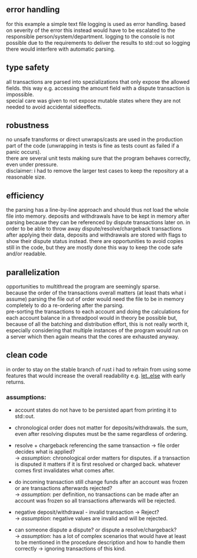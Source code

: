 ## error handling
for this example a simple text file logging is used as error handling.
based on severity of the error this instead would have to be escalated to the responsible person/system/department.
logging to the console is not possible due to the requirements to deliver the results to std::out so logging there would interfere with automatic parsing.

## type safety
all transactions are parsed into spezializations that only expose the allowed fields. this way e.g. accessing the amount field with a dispute transaction is impossible.  
special care was given to not expose mutable states where they are not needed to avoid accidental sideeffects.

## robustness
no unsafe transforms or direct unwraps/casts are used in the production part of the code (unwrapping in tests is fine as tests count as failed if a panic occurs).  
there are several unit tests making sure that the program behaves correctly, even under pressure.  
disclaimer: i had to remove the larger test cases to keep the repository at a reasonable size.

## efficiency
the parsing has a line-by-line approach and should thus not load the whole file into memory.
deposits and withdrawals have to be kept in memory after parsing because they can be referenced by dispute transactions later on.
in order to be able to throw away dispute/resolve/chargeback transactions after applying their data, deposits and withdrawals are stored with flags to show their dispute status instead.
there are opportunities to avoid copies still in the code, but they are mostly done this way to keep the code safe and/or readable.

## parallelization
opportunities to multithread the program are seemingly sparse.  
because the order of the transactions overall matters (at least thats what i assume) parsing the file out of order would need the file to be in memory completely to do a re-ordering after the parsing.  
pre-sorting the transactions to each account and doing the calculations for each account balance in a threadpool would in theory be possible but, because of all the batching and distribution effort, this is not really worth it, especially considering that multiple instances of the program would run on a server which then again means that the cores are exhausted anyway.

## clean code
in order to stay on the stable branch of rust i had to refrain from using some features that would increase the overall readability e.g. [let..else](https://rust-lang.github.io/rfcs/3137-let-else.html) with early returns.

### assumptions:
- account states do not have to be persisted apart from printing it to std::out.

- chronological order does not matter for deposits/withdrawals. the sum, even after resolving disputes must be the same regardless of ordering.

- resolve + chargeback referencing the same transaction -> file order decides what is applied?  
  -> *assumption*: chronological order matters for disputes. if a transaction is disputed it matters if it is first resolved or charged back. whatever comes first invalidates what comes after.

- do incoming transaction still change funds after an account was frozen or are transactions afterwards rejected?  
  -> *assumption*: per definition, no transactions can be made after an account was frozen so all transactions afterwards will be rejected.

- negative deposit/withdrawal - invalid transaction -> Reject?  
  -> *assumption*: negative values are invalid and will be rejected.

- can someone dispute a dispute? or dispute a resolve/chargeback?  
  -> *assumption*: has a lot of complex scenarios that would have at least to be mentioned in the procedure description and how to handle them correctly -> ignoring transactions of this kind.
